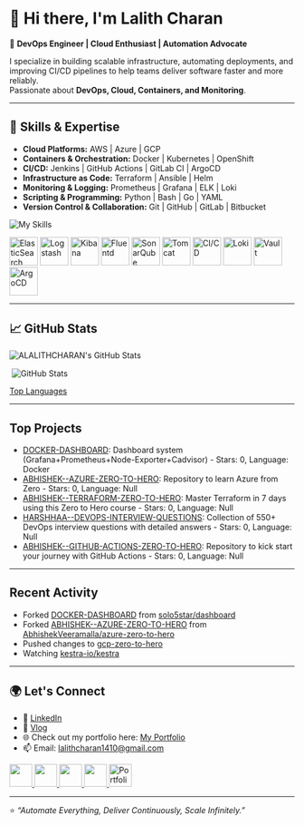 # 👋 Hi there, I'm Lalith Charan

🚀 **DevOps Engineer | Cloud Enthusiast | Automation Advocate**  

I specialize in building scalable infrastructure, automating deployments, and improving CI/CD pipelines to help teams deliver software faster and more reliably.  
Passionate about **DevOps, Cloud, Containers, and Monitoring**.  

---

## 🔧 Skills & Expertise  

- **Cloud Platforms:** AWS | Azure | GCP  
- **Containers & Orchestration:** Docker | Kubernetes | OpenShift  
- **CI/CD:** Jenkins | GitHub Actions | GitLab CI | ArgoCD  
- **Infrastructure as Code:** Terraform | Ansible | Helm   
- **Monitoring & Logging:** Prometheus | Grafana | ELK | Loki  
- **Scripting & Programming:** Python | Bash | Go | YAML  
- **Version Control & Collaboration:** Git | GitHub | GitLab | Bitbucket  


![My Skills](https://skillicons.dev/icons?i=docker,ansible,kubernetes,azure,git,github,terraform,githubactions,mysql,linux,aws,bash,bitbucket,elasticsearch,gitlab,go,jenkins,kafka,maven,nginx,openshift,prometheus,redhat,ubuntu,gcp,grafana,python) 

<p align="left">
  <img src="https://www.vectorlogo.zone/logos/elastic/elastic-icon.svg" alt="ElasticSearch" width="50" height="50"/>
  <img src="https://www.vectorlogo.zone/logos/elasticco_logstash/elasticco_logstash-icon.svg" alt="Logstash" width="50" height="50"/>
  <img src="https://www.vectorlogo.zone/logos/elasticco_kibana/elasticco_kibana-icon.svg" alt="Kibana" width="50" height="50"/>
  <img src="https://www.vectorlogo.zone/logos/fluentd/fluentd-icon.svg" alt="Fluentd" width="50" height="50"/>
  <img src="https://raw.githubusercontent.com/marwin1991/profile-technology-icons/refs/heads/main/icons/sonarqube.png" alt="SonarQube" width="50" height="50"/>
  <img src="https://www.vectorlogo.zone/logos/apache_tomcat/apache_tomcat-icon.svg" alt="Tomcat" width="50" height="50"/>
  <img src="https://raw.githubusercontent.com/marwin1991/profile-technology-icons/refs/heads/main/icons/ci_cd.png" alt="CI/CD" width="50" height="50"/>
  <img src="https://raw.githubusercontent.com/marwin1991/profile-technology-icons/refs/heads/main/icons/loki.png" alt="Loki" width="50" height="50"/>
  <img src="https://www.vectorlogo.zone/logos/vaultproject/vaultproject-icon.svg" alt="Vault" width="50" height="50"/>
  <img src="https://www.vectorlogo.zone/logos/argoprojio/argoprojio-icon.svg" alt="ArgoCD" width="50" height="50"/>
</p>


---

## 📈 GitHub Stats  

<div align="left">
    <img src="https://github-profile-summary-cards.vercel.app/api/cards/profile-details?username=ALALITHCHARAN&theme=github_dark" alt="ALALITHCHARAN's GitHub Stats"/>
</div>

<p>&nbsp;<img align="center" src="https://github-readme-stats.vercel.app/api?username=ALALITHCHARAN&show_icons=true&locale=en&theme=github_dark&hide_border=true" alt="GitHub Stats" /></p>

[Top Languages](https://github-readme-stats.vercel.app/api/top-langs/?username=ALALITHCHARAN&layout=compact&theme=tokyonight)  

---

## Top Projects

- [DOCKER-DASHBOARD](https://github.com/ALALITHCHARAN/DOCKER-DASHBOARD): Dashboard system (Grafana+Prometheus+Node-Exporter+Cadvisor) - Stars: 0, Language: Docker
- [ABHISHEK--AZURE-ZERO-TO-HERO](https://github.com/ALALITHCHARAN/ABHISHEK--AZURE-ZERO-TO-HERO): Repository to learn Azure from Zero - Stars: 0, Language: Null
- [ABHISHEK--TERRAFORM-ZERO-TO-HERO](https://github.com/ALALITHCHARAN/ABHISHEK--TERRAFORM-ZERO-TO-HERO): Master Terraform in 7 days using this Zero to Hero course - Stars: 0, Language: Null
- [HARSHHAA--DEVOPS-INTERVIEW-QUESTIONS](https://github.com/ALALITHCHARAN/HARSHHAA--DEVOPS-INTERVIEW-QUESTIONS): Collection of 550+ DevOps interview questions with detailed answers - Stars: 0, Language: Null
- [ABHISHEK--GITHUB-ACTIONS-ZERO-TO-HERO](https://github.com/ALALITHCHARAN/ABHISHEK--GITHUB-ACTIONS-ZERO-TO-HERO): Repository to kick start your journey with GitHub Actions - Stars: 0, Language: Null

---

## Recent Activity

- Forked [DOCKER-DASHBOARD](https://github.com/ALALITHCHARAN/DOCKER-DASHBOARD) from [solo5star/dashboard](https://github.com/solo5star/dashboard)
- Forked [ABHISHEK--AZURE-ZERO-TO-HERO](https://github.com/ALALITHCHARAN/ABHISHEK--AZURE-ZERO-TO-HERO) from [AbhishekVeeramalla/azure-zero-to-hero](https://github.com/AbhishekVeeramalla/azure-zero-to-hero)
- Pushed changes to [gcp-zero-to-hero](https://github.com/ALALITHCHARAN/gcp-zero-to-hero)
- Watching [kestra-io/kestra](https://github.com/kestra-io/kestra)

---

## 🌍 Let's Connect  

- 💼 [LinkedIn](https://www.linkedin.com/in/lalith-charan-ampabathina)  
- 📝 [Vlog](https://www.youtube.com/@lalithcharan)
- 🌐 Check out my portfolio here: [My Portfolio](https://alalithcharan.github.io/)
- 📫 Email: lalithcharan1410@gmail.com


<a href="https://www.linkedin.com/in/lalith-charan-ampabathina">
  <img src="https://skillicons.dev/icons?i=linkedin" width="40" />
</a>
<a href="https://www.youtube.com/@lalithcharan">
  <img src="https://github.com/user-attachments/assets/72ad9fb5-dbc6-487a-8f6f-adef45e65ad3" width="40" />
</a>
<a href="lalithcharan1410@gmail.com">
  <img src="https://skillicons.dev/icons?i=gmail" width="40" />
</a>
<a href="https://github.com/ALALITHCHARAN">
  <img src="https://skillicons.dev/icons?i=github" width="40" />
</a>
<a href="https://alalithcharan.github.io/" target="_blank">
  <img src="https://cdn-icons-png.flaticon.com/512/841/841364.png" alt="Portfolio" width="40" height="40"/>
</a>

---
⭐️ _“Automate Everything, Deliver Continuously, Scale Infinitely.”_
